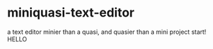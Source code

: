 # miniquasi-text-editor
a text editor minier than a quasi, and quasier than a mini
project start!
HELLO
